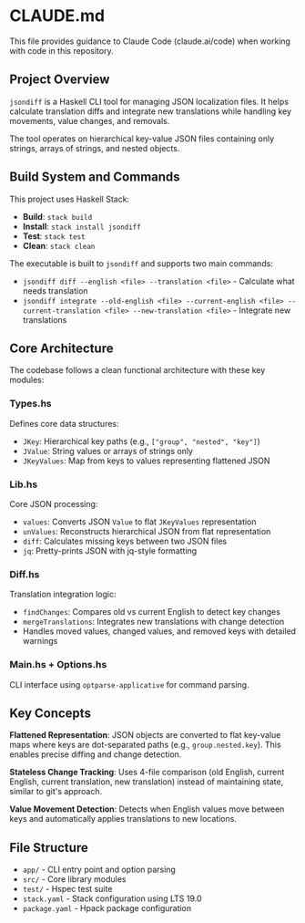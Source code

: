 # CLAUDE.md

This file provides guidance to Claude Code (claude.ai/code) when working with code in this repository.

## Project Overview

`jsondiff` is a Haskell CLI tool for managing JSON localization files. It helps calculate translation diffs and integrate new translations while handling key movements, value changes, and removals.

The tool operates on hierarchical key-value JSON files containing only strings, arrays of strings, and nested objects.

## Build System and Commands

This project uses Haskell Stack:

- **Build**: `stack build`
- **Install**: `stack install jsondiff` 
- **Test**: `stack test`
- **Clean**: `stack clean`

The executable is built to `jsondiff` and supports two main commands:
- `jsondiff diff --english <file> --translation <file>` - Calculate what needs translation
- `jsondiff integrate --old-english <file> --current-english <file> --current-translation <file> --new-translation <file>` - Integrate new translations

## Core Architecture

The codebase follows a clean functional architecture with these key modules:

### Types.hs
Defines core data structures:
- `JKey`: Hierarchical key paths (e.g., `["group", "nested", "key"]`)
- `JValue`: String values or arrays of strings only
- `JKeyValues`: Map from keys to values representing flattened JSON

### Lib.hs  
Core JSON processing:
- `values`: Converts JSON `Value` to flat `JKeyValues` representation
- `unValues`: Reconstructs hierarchical JSON from flat representation
- `diff`: Calculates missing keys between two JSON files
- `jq`: Pretty-prints JSON with jq-style formatting

### Diff.hs
Translation integration logic:
- `findChanges`: Compares old vs current English to detect key changes
- `mergeTranslations`: Integrates new translations with change detection
- Handles moved values, changed values, and removed keys with detailed warnings

### Main.hs + Options.hs
CLI interface using `optparse-applicative` for command parsing.

## Key Concepts

**Flattened Representation**: JSON objects are converted to flat key-value maps where keys are dot-separated paths (e.g., `group.nested.key`). This enables precise diffing and change detection.

**Stateless Change Tracking**: Uses 4-file comparison (old English, current English, current translation, new translation) instead of maintaining state, similar to git's approach.

**Value Movement Detection**: Detects when English values move between keys and automatically applies translations to new locations.

## File Structure

- `app/` - CLI entry point and option parsing
- `src/` - Core library modules  
- `test/` - Hspec test suite
- `stack.yaml` - Stack configuration using LTS 19.0
- `package.yaml` - Hpack package configuration